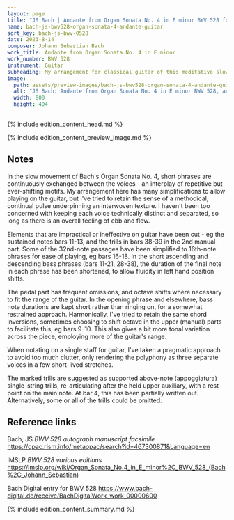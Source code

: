 ```yaml
---
layout: page
title: "JS Bach | Andante from Organ Sonata No. 4 in E minor BWV 528 for guitar"
name: bach-js-bwv528-organ-sonata-4-andante-guitar
sort_key: bach-js-bwv-0528
date: 2023-8-14
composer: Johann Sebastian Bach
work_title: Andante from Organ Sonata No. 4 in E minor
work_number: BWV 528
instrument: Guitar
subheading: My arrangement for classical guitar of this meditative slow movement.
image:
  path: assets/preview-images/bach-js-bwv528-organ-sonata-4-andante-guitar.png
  alt: "JS Bach: Andante from Organ Sonata No. 4 in E minor BWV 528, arranged for classical guitar."
  width: 800
  height: 404
---
```


{% include edition_content_head.md %}
<!--more-->
{% include edition_content_preview_image.md %}

## Notes

In the slow movement of Bach's Organ Sonata No. 4, short phrases are continuously exchanged between the voices - an interplay of repetitive but ever-shifting motifs. My arrangement here has many simplifications to allow playing on the guitar, but I've tried to retain the sense of a methodical, continual pulse underpinning an interwoven texture. I haven't been too concerned with keeping each voice technically distinct and separated, so long as there is an overall feeling of ebb and flow.

Elements that are impractical or ineffective on guitar have been cut - eg the sustained notes bars 11-13, and the trills in bars 38-39 in the 2nd manual part. Some of the 32nd-note passages have been simplified to 16th-note phrases for ease of playing, eg bars 16-18. In the short ascending and descending bass phrases (bars 11-21, 28-38), the duration of the final note in each phrase has been shortened, to allow fluidity in left hand position shifts.

The pedal part has frequent omissions, and octave shifts where necessary to fit the range of the guitar. In the opening phrase and elsewhere, bass note durations are kept short rather than ringing on, for a somewhat restrained approach. Harmonically, I've tried to retain the same chord inversions, sometimes choosing to shift octave in the upper (manual) parts to facilitate this, eg bars 9-10. This also gives a bit more tonal variation across the piece, employing more of the guitar's range.

When notating on a single staff for guitar, I've taken a pragmatic approach to avoid too much clutter, only rendering the polyphony as three separate voices in a few short-lived stretches.

The marked trills are suggested as supported above-note (appoggiatura) single-string trills, re-articulating after the held upper auxiliary, with a rest point on the main note. At bar 4, this has been partially written out. Alternatively, some or all of the trills could be omitted.



## Reference links

Bach, JS *BWV 528 autograph manuscript facsimile* <https://opac.rism.info/metaopac/search?id=467300871&Language=en>

IMSLP *BWV 528 various editions* <https://imslp.org/wiki/Organ_Sonata_No.4_in_E_minor%2C_BWV_528_(Bach%2C_Johann_Sebastian)>

Bach Digital entry for BWV 528 <https://www.bach-digital.de/receive/BachDigitalWork_work_00000600>

{% include edition_content_summary.md %}
